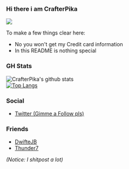 ### Hi there i am CrafterPika

![](https://komarev.com/ghpvc/?username=CrafterPika&color=green)

To make a few things clear here:
- No you won't get my Credit card information
- In this README is nothing special

### GH Stats

![CrafterPika's github stats](https://github-readme-stats.vercel.app/api?username=CrafterPika&show_icons=true&theme=radical)
<br>
[![Top Langs](https://github-readme-stats.vercel.app/api/top-langs/?username=CrafterPika&layout=compact)](https://github.com/anuraghazra/github-readme-stats)

### Social
- [Twitter (Gimme a Follow pls)](https://twitter.com/CrafterPika)

### Friends
- [DwifteJB](https://github.com/DwifteJB)
- [Thunder7](https://github.com/Thunder7Yoshi)

*(Notice: I shitpost a lot)*
